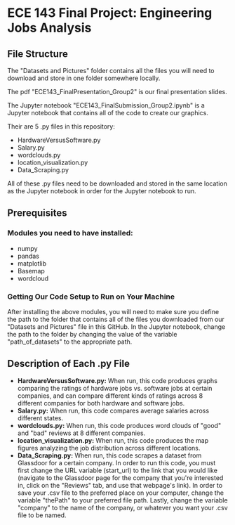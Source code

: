# ECE 143 Final Project: Engineering Jobs Analysis

## File Structure

The "Datasets and Pictures" folder contains all the files you will need to download and store in one folder somewhere locally.

The pdf "ECE143_FinalPresentation_Group2" is our final presentation slides.

The Jupyter notebook "ECE143_FinalSubmission_Group2.ipynb" is a Jupyter notebook that contains all of the code to create our graphics.

Their are 5 .py files in this repository:

* HardwareVersusSoftware.py
* Salary.py
* wordclouds.py
* location_visualization.py
* Data_Scraping.py

All of these .py files need to be downloaded and stored in the same location as the Jupyter notebook in order for the Jupyter notebook to run.

## Prerequisites

### Modules you need to have installed:

* numpy 
* pandas
* matplotlib
* Basemap
* wordcloud

### Getting Our Code Setup to Run on Your Machine

After installing the above modules, you will need to make sure you define the path to the folder that contains all of the files you downloaded from our "Datasets and Pictures" file in this GitHub.
In the Jupyter notebook, change the path to the folder by changing the value of the variable "path_of_datasets" to the appropriate path.

## Description of Each .py File

* **HardwareVersusSoftware.py:** When run, this code produces graphs comparing the ratings of hardware jobs vs. software jobs at certain companies, and can compare different kinds of ratings across 8 different companies for both hardware and software jobs. 
* **Salary.py:** When run, this code compares average salaries across different states.
* **wordclouds.py:** When run, this code produces word clouds of "good" and "bad" reviews at 8 different companies.
* **location_visualization.py:** When run, this code produces the map figures analyzing the job distribution across different locations.
* **Data_Scraping.py:** When run, this code scrapes a dataset from Glassdoor for a certain company. In order to run this code, you must first change the URL variable (start_url) to the link that you would like (navigate to the Glassdoor page for the company that you're interested in, click on the "Reviews" tab, and use that webpage's link). In order to save your .csv file to the preferred place on your computer, change the variable "thePath" to your preferred file path. Lastly, change the variable "company" to the name of the company, or whatever you want your .csv file to be named.
 

